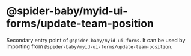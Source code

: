 # @spider-baby/myid-ui-forms/update-team-position

Secondary entry point of `@spider-baby/myid-ui-forms`. It can be used by importing from `@spider-baby/myid-ui-forms/update-team-position`.
